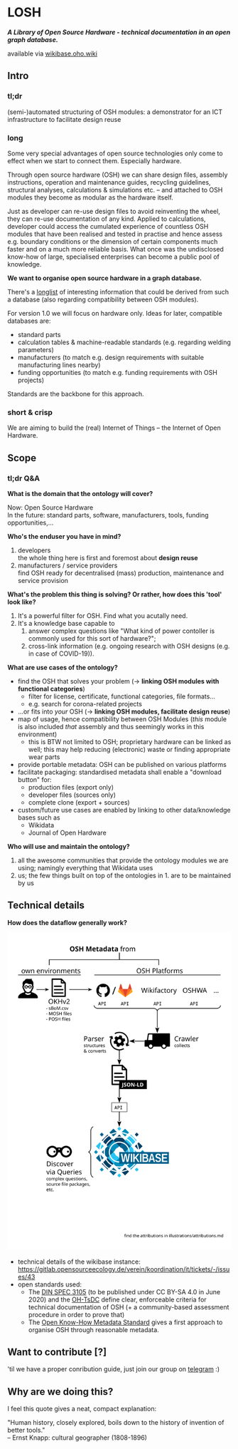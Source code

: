 # LOSH

**_A Library of Open Source Hardware - technical documentation in an open graph database._**

available via [wikibase.oho.wiki](https://wikibase.oho.wiki/)

## Intro

### tl;dr

(semi-)automated structuring of OSH modules: a demonstrator for an ICT infrastructure to facilitate design reuse 

### long

Some very special advantages of open source technologies only come to effect when we start to connect them. Especially hardware.

Through open source hardware (OSH) we can share design files, assembly instructions, operation and maintenance guides, recycling guidelines, structural analyses, calculations & simulations etc. – and attached to OSH modules they become as modular as the hardware itself.

Just as developer can re-use design files to avoid reinventing the wheel, they can re-use documentation of any kind. Applied to calculations, developer could access the cumulated experience of countless OSH modules that have been realised and tested in practise and hence assess e.g. boundary conditions or the dimension of certain components much faster and on a much more reliable basis. What once was the undisclosed know-how of large, specialised enterprises can become a public pool of knowledge.

**We want to organise open source hardware in a graph database.**

There's a [longlist](Wikibase_Qs.md) of interesting information that could be derived from such a database (also regarding compatibility between OSH modules).

For version 1.0 we will focus on hardware only. Ideas for later, compatible databases are:

- standard parts
- calculation tables & machine-readable standards (e.g. regarding welding parameters)
- manufacturers (to match e.g. design requirements with suitable manufacturing lines nearby)
- funding opportunities (to match e.g. funding requirements with OSH projects)

Standards are the backbone for this approach.

### short & crisp

We are aiming to build the (real) Internet of Things – the Internet of Open Hardware.

## Scope

### tl;dr Q&A

**What is the domain that the ontology will cover?**

Now: Open Source Hardware\
In the future: standard parts, software, manufacturers, tools, funding opportunities,…

**Who's the enduser you have in mind?**

1. developers\
  the whole thing here is first and foremost about **design reuse**
2. manufacturers / service providers\
  find OSH ready for decentralised (mass) production, maintenance and service provision

**What's the problem this thing is solving? Or rather, how does this 'tool' look like?**

1. It's a powerful filter for OSH. Find what you acutally need.
2. It's a knowledge base capable to
   1. answer complex questions like "What kind of power contoller is commonly used for this sort of hardware?";
   2. cross-link information (e.g. ongoing research with OSH designs (e.g. in case of COVID-19)).

**What are use cases of the ontology?**

- find the OSH that solves your problem (→ **linking OSH modules with functional categories**)
  - filter for license, certificate, functional categories, file formats…
  - e.g. search for corona-related projects
- …or fits into _your_ OSH (→ **linking OSH modules, facilitate design reuse**)
- map of usage, hence compatibility between OSH Modules (_this_ module is also included _that_ assembly and thus seemingly works in this environment)
  - this is BTW not limited to OSH; proprietary hardware can be linked as well; this may help reducing (electronic) waste or finding appropriate wear parts
- provide portable metadata: OSH can be published on various platforms
- facilitate packaging: standardised metadata shall enable a "download button" for:
  - production files (export only)
  - developer files (sources only)
  - complete clone (export + sources)
- custom/future use cases are enabled by linking to other data/knowledge bases such as
  - Wikidata
  - Journal of Open Hardware

**Who will use and maintain the ontology?**

1. all the awesome communities that provide the ontology modules we are using; namingly everything that Wikidata uses
2. us; the few things built on top of the ontologies in 1. are to be maintained by us

## Technical details

**How does the dataflow generally work?**

![dataflow illustration](illustrations/dataflow-principle.svg)

- technical details of the wikibase instance: <https://gitlab.opensourceecology.de/verein/koordination/it/tickets/-/issues/43>
- open standards used:
  - The [DIN SPEC 3105](https://gitlab.com/OSEGermany/OHS) (to be published under CC BY-SA 4.0 in June 2020) and the [OH-TsDC](https://gitlab.com/OSEGermany/oh-tsdc) define clear, enforceable criteria for technical documentation of OSH (+ a community-based assessment procedure in order to prove that)
  - The [Open Know-How Metadata Standard](https://app.standardsrepo.com/MakerNetAlliance/OpenKnowHow/src/branch/master/1) gives a first approach to organise OSH through reasonable metadata.

## Want to contribute [?]

'til we have a proper conribution guide,
just join our group on [telegram](https://t.me/joinchat/FiYCVhD-NPfpMr5PnZaiNQ) :)

## Why are we doing this?

I feel this quote gives a neat, compact explanation:

"Human history, closely explored, boils down to the history of invention of better tools."\
– Ernst Knapp: cultural geographer (1808-1896)
